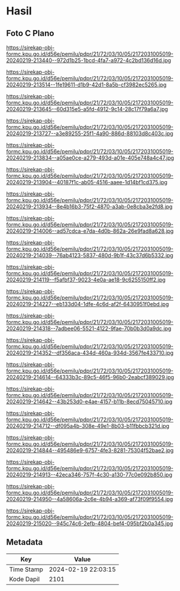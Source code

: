 # Hasil

## Foto C Plano

https://sirekap-obj-formc.kpu.go.id/d56e/pemilu/pdpr/21/72/03/10/05/2172031005019-20240219-213440--972d1b25-1bcd-4fa7-a972-4c2bd136d16d.jpg

https://sirekap-obj-formc.kpu.go.id/d56e/pemilu/pdpr/21/72/03/10/05/2172031005019-20240219-213514--1fe19611-d1b9-42d1-8a5b-cf3982ec5265.jpg

https://sirekap-obj-formc.kpu.go.id/d56e/pemilu/pdpr/21/72/03/10/05/2172031005019-20240219-213645--60d315e5-a5fd-4912-9c14-28c17f79a6a7.jpg

https://sirekap-obj-formc.kpu.go.id/d56e/pemilu/pdpr/21/72/03/10/05/2172031005019-20240219-213727--a3e89255-25f1-4a90-886d-88103d8c403c.jpg

https://sirekap-obj-formc.kpu.go.id/d56e/pemilu/pdpr/21/72/03/10/05/2172031005019-20240219-213834--a05ae0ce-a279-493d-a01e-405e748a4c47.jpg

https://sirekap-obj-formc.kpu.go.id/d56e/pemilu/pdpr/21/72/03/10/05/2172031005019-20240219-213904--40187f1c-ab05-4516-aaee-1d14bf1cd375.jpg

https://sirekap-obj-formc.kpu.go.id/d56e/pemilu/pdpr/21/72/03/10/05/2172031005019-20240219-213934--8e4b16b3-75f2-4870-a3ab-0e8cba3e2fd8.jpg

https://sirekap-obj-formc.kpu.go.id/d56e/pemilu/pdpr/21/72/03/10/05/2172031005019-20240219-214006--ad57cdca-e7da-4d0b-862a-26e9fad8a628.jpg

https://sirekap-obj-formc.kpu.go.id/d56e/pemilu/pdpr/21/72/03/10/05/2172031005019-20240219-214039--76ab4123-5837-480d-9b1f-43c37d6b5332.jpg

https://sirekap-obj-formc.kpu.go.id/d56e/pemilu/pdpr/21/72/03/10/05/2172031005019-20240219-214119--f5afbf37-9023-4e0a-ae18-9c6255150ff2.jpg

https://sirekap-obj-formc.kpu.go.id/d56e/pemilu/pdpr/21/72/03/10/05/2172031005019-20240219-214227--eb133d04-1dfe-4c6d-af2f-6430951f0ebd.jpg

https://sirekap-obj-formc.kpu.go.id/d56e/pemilu/pdpr/21/72/03/10/05/2172031005019-20240219-214318--7adbee06-5521-4122-9fae-70b0b3d0a9dc.jpg

https://sirekap-obj-formc.kpu.go.id/d56e/pemilu/pdpr/21/72/03/10/05/2172031005019-20240219-214352--df356aca-434d-460a-934d-3567fe433710.jpg

https://sirekap-obj-formc.kpu.go.id/d56e/pemilu/pdpr/21/72/03/10/05/2172031005019-20240219-214614--64333b3c-89c5-46f5-96b0-2eabcf389029.jpg

https://sirekap-obj-formc.kpu.go.id/d56e/pemilu/pdpr/21/72/03/10/05/2172031005019-20240219-214642--43b253d0-e4ae-4157-b11b-8ecd75045710.jpg

https://sirekap-obj-formc.kpu.go.id/d56e/pemilu/pdpr/21/72/03/10/05/2172031005019-20240219-214712--df095a4b-308e-49e1-8b03-b11fbbcb321d.jpg

https://sirekap-obj-formc.kpu.go.id/d56e/pemilu/pdpr/21/72/03/10/05/2172031005019-20240219-214844--495486e9-6757-4fe3-8281-75304f52bae2.jpg

https://sirekap-obj-formc.kpu.go.id/d56e/pemilu/pdpr/21/72/03/10/05/2172031005019-20240219-214913--42eca346-757f-4c30-a130-77c0e092b850.jpg

https://sirekap-obj-formc.kpu.go.id/d56e/pemilu/pdpr/21/72/03/10/05/2172031005019-20240219-214950--4a58606a-2c6e-4b94-a369-af73f09f9554.jpg

https://sirekap-obj-formc.kpu.go.id/d56e/pemilu/pdpr/21/72/03/10/05/2172031005019-20240219-215020--945c74c6-2efb-4804-bef4-095bf2b0a345.jpg


## Metadata

| Key        | Value               |
| ---------- | ------------------- |
| Time Stamp | 2024-02-19 22:03:15 |
| Kode Dapil | 2101                |



